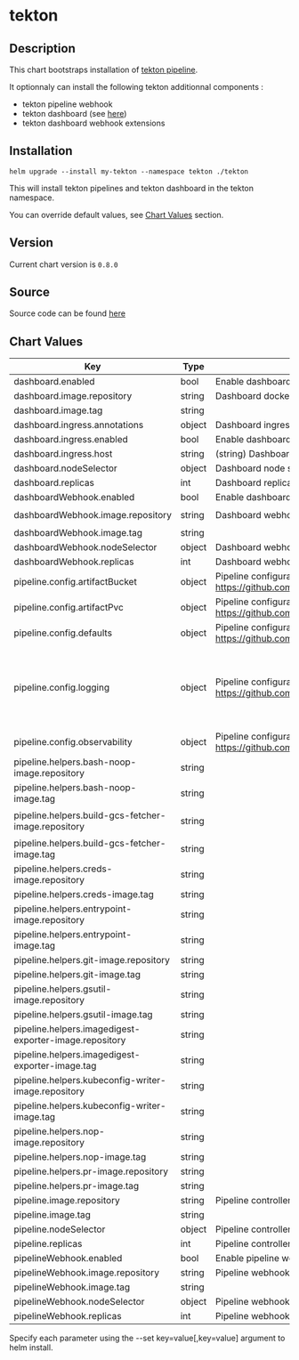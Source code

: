 

tekton
======

## Description

This chart bootstraps installation of [tekton pipeline](https://github.com/tektoncd/pipeline).

It optionnaly can install the following tekton additionnal components :
  - tekton pipeline webhook
  - tekton dashboard (see [here](https://github.com/tektoncd/dashboard))
  - tekton dashboard webhook extensions


## Installation

`helm upgrade --install my-tekton --namespace tekton ./tekton`

This will install tekton pipelines and tekton dashboard in the tekton namespace.

You can override default values, see [Chart Values](#chart-values) section.

## Version

Current chart version is `0.8.0`

## Source

Source code can be found [here](https://github.com/eddycharly/helm-prow-tekton/helm/tekton)



## Chart Values


| Key | Type | Description | Default |
|-----|------|-------------|---------|
| dashboard.enabled | bool | Enable dashboard | `true` |
| dashboard.image.repository | string | Dashboard docker image tag | `"gcr.io/tekton-releases/github.com/tektoncd/dashboard/cmd/dashboard@sha256"` |
| dashboard.image.tag | string |  | `"b985769636204f2d736e20dbafa27ff68ba07c218445925da094a2dd8ab07a6a"` |
| dashboard.ingress.annotations | object | Dashboard ingress annotations | `{}` |
| dashboard.ingress.enabled | bool | Enable dashboard ingress | `false` |
| dashboard.ingress.host | string | (string) Dashboard ingress host name | `"example.com"` |
| dashboard.nodeSelector | object | Dashboard node selector | `{}` |
| dashboard.replicas | int | Dashboard replicas | `1` |
| dashboardWebhook.enabled | bool | Enable dashboard webhook | `true` |
| dashboardWebhook.image.repository | string | Dashboard webhook docker image tag | `"gcr.io/tekton-releases/github.com/tektoncd/experimental/webhooks-extension/cmd/extension@sha256"` |
| dashboardWebhook.image.tag | string |  | `"db812c6ef08e84870b3ed294b00ac5bdabbc67efca177786d6f307150674f2a2"` |
| dashboardWebhook.nodeSelector | object | Dashboard webhook node selector | `{}` |
| dashboardWebhook.replicas | int | Dashboard webhook replicas | `1` |
| pipeline.config.artifactBucket | object | Pipeline configuration for artifact bucket (see https://github.com/tektoncd/pipeline/blob/master/docs/install.md) | `{}` |
| pipeline.config.artifactPvc | object | Pipeline configuration for artifact pvc (see https://github.com/tektoncd/pipeline/blob/master/docs/install.md) | `{}` |
| pipeline.config.defaults | object | Pipeline configuration for default values (see https://github.com/tektoncd/pipeline/blob/master/docs/install.md) | `{}` |
| pipeline.config.logging | object | Pipeline configuration for logging (see https://github.com/tektoncd/pipeline/blob/master/docs/install.md) | `{"loglevel.controller":"info","loglevel.webhook":"info","zap-logger-config":"{\n  \"level\": \"info\",\n  \"development\": false,\n  \"sampling\": {\n    \"initial\": 100,\n    \"thereafter\": 100\n  },\n  \"outputPaths\": [\"stdout\"],\n  \"errorOutputPaths\": [\"stderr\"],\n  \"encoding\": \"json\",\n  \"encoderConfig\": {\n    \"timeKey\": \"\",\n    \"levelKey\": \"level\",\n    \"nameKey\": \"logger\",\n    \"callerKey\": \"caller\",\n    \"messageKey\": \"msg\",\n    \"stacktraceKey\": \"stacktrace\",\n    \"lineEnding\": \"\",\n    \"levelEncoder\": \"\",\n    \"timeEncoder\": \"\",\n    \"durationEncoder\": \"\",\n    \"callerEncoder\": \"\"\n  }\n}\n"}` |
| pipeline.config.observability | object | Pipeline configuration for observability (see https://github.com/tektoncd/pipeline/blob/master/docs/install.md) | `{}` |
| pipeline.helpers.bash-noop-image.repository | string |  | `"gcr.io/tekton-releases/github.com/tektoncd/pipeline/cmd/bash@sha256"` |
| pipeline.helpers.bash-noop-image.tag | string |  | `"a96b5840cdeb2a6598a8566a8607b925732286a8fdf15147be3591b7c7fb41f7"` |
| pipeline.helpers.build-gcs-fetcher-image.repository | string |  | `"gcr.io/tekton-releases/github.com/tektoncd/pipeline/vendor/github.com/googlecloudplatform/cloud-builders/gcs-fetcher/cmd/gcs-fetcher@sha256"` |
| pipeline.helpers.build-gcs-fetcher-image.tag | string |  | `"5be2e14ed6b986198beca21a93af34e807586dcf9155babeca7f5971a2fa0311"` |
| pipeline.helpers.creds-image.repository | string |  | `"gcr.io/tekton-releases/github.com/tektoncd/pipeline/cmd/creds-init@sha256"` |
| pipeline.helpers.creds-image.tag | string |  | `"8f8c43a115984e90db3b0cb3fcd46e1699ec15515ca7d258571a44c7d76040ca"` |
| pipeline.helpers.entrypoint-image.repository | string |  | `"gcr.io/tekton-releases/github.com/tektoncd/pipeline/cmd/entrypoint@sha256"` |
| pipeline.helpers.entrypoint-image.tag | string |  | `"5c2a7261d923b8af29ad3be34a9c9a3abd1ed11a030ca1cc207293d203755ab4"` |
| pipeline.helpers.git-image.repository | string |  | `"gcr.io/tekton-releases/github.com/tektoncd/pipeline/cmd/git-init@sha256"` |
| pipeline.helpers.git-image.tag | string |  | `"00466e8ec7d8a289140893523d33261ba5006dfb1bd9b96aee2736fc739dba5a"` |
| pipeline.helpers.gsutil-image.repository | string |  | `"gcr.io/tekton-releases/github.com/tektoncd/pipeline/cmd/gsutil@sha256"` |
| pipeline.helpers.gsutil-image.tag | string |  | `"0130ec562b897c5929123d4e14cd3271cd58102f1f411f52cb6f415088bf5944"` |
| pipeline.helpers.imagedigest-exporter-image.repository | string |  | `"gcr.io/tekton-releases/github.com/tektoncd/pipeline/cmd/imagedigestexporter@sha256"` |
| pipeline.helpers.imagedigest-exporter-image.tag | string |  | `"23e2de68c86de494aba98dabf02b175efc051827c52350bdd9a89f6a3d969ea9"` |
| pipeline.helpers.kubeconfig-writer-image.repository | string |  | `"gcr.io/tekton-releases/github.com/tektoncd/pipeline/cmd/kubeconfigwriter@sha256"` |
| pipeline.helpers.kubeconfig-writer-image.tag | string |  | `"912d30334e63899f3875806b0633b5ddf3470d64fbd2333fc2c534afcfa9872d"` |
| pipeline.helpers.nop-image.repository | string |  | `"gcr.io/tekton-releases/github.com/tektoncd/pipeline/cmd/nop@sha256"` |
| pipeline.helpers.nop-image.tag | string |  | `"b77955ba2711e1ba30ab48670bcafd725ddc01a105d173256e158053914dc42c"` |
| pipeline.helpers.pr-image.repository | string |  | `"gcr.io/tekton-releases/github.com/tektoncd/pipeline/cmd/pullrequest-init@sha256"` |
| pipeline.helpers.pr-image.tag | string |  | `"26a181a89c00ab840599508e905d1cfeed5db2b4ea41fbcc63c22979389e4a46"` |
| pipeline.image.repository | string | Pipeline controller docker image tag | `"gcr.io/tekton-releases/github.com/tektoncd/pipeline/cmd/controller@sha256"` |
| pipeline.image.tag | string |  | `"72a2bda21b5bc23550e94fdf7cee8a6e5bd82601f5d81a6237fc2b8c42321a59"` |
| pipeline.nodeSelector | object | Pipeline controller node selector | `{}` |
| pipeline.replicas | int | Pipeline controller replicas | `1` |
| pipelineWebhook.enabled | bool | Enable pipeline webhook | `true` |
| pipelineWebhook.image.repository | string | Pipeline webhook docker image tag | `"gcr.io/tekton-releases/github.com/tektoncd/pipeline/cmd/webhook@sha256"` |
| pipelineWebhook.image.tag | string |  | `"1d6336f2748cb8e5c19b17191a54c6adbbc77e2d1c60818f93282ec482bb2957"` |
| pipelineWebhook.nodeSelector | object | Pipeline webhook node selector | `{}` |
| pipelineWebhook.replicas | int | Pipeline webhook replicas | `1` |


Specify each parameter using the --set key=value[,key=value] argument to helm install.

